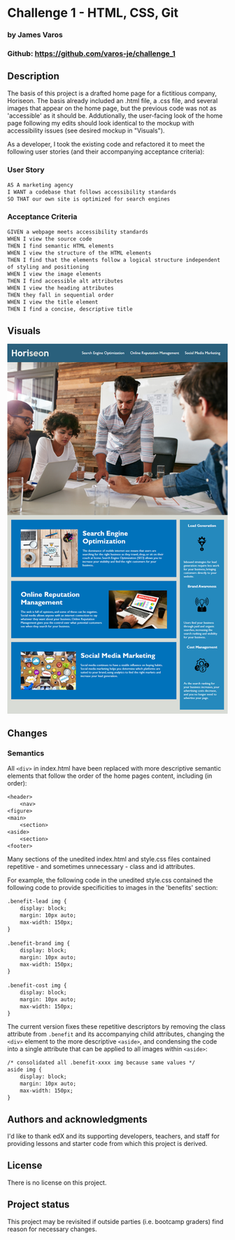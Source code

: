 # Challenge 1 - HTML, CSS, Git
### by James Varos 
### Github: https://github.com/varos-je/challenge_1

## Description
The basis of this project is a drafted home page for a fictitious company, Horiseon. The basis already included an .html file, a .css file, and several images that appear on the home page, but the previous code was not as 'accessible' as it should be. Addutionally, the user-facing look of the home page following my edits should look identical to the mockup with accessibility issues (see desired mockup in "Visuals").

As a developer, I took the existing code and refactored it to meet the following user stories (and their accompanying acceptance criteria):

### User Story

```
AS A marketing agency
I WANT a codebase that follows accessibility standards
SO THAT our own site is optimized for search engines
```

### Acceptance Criteria

```
GIVEN a webpage meets accessibility standards
WHEN I view the source code
THEN I find semantic HTML elements
WHEN I view the structure of the HTML elements
THEN I find that the elements follow a logical structure independent of styling and positioning
WHEN I view the image elements
THEN I find accessible alt attributes
WHEN I view the heading attributes
THEN they fall in sequential order
WHEN I view the title element
THEN I find a concise, descriptive title
```

## Visuals
![As previously mentioned, the user-facing look of the home page following my edits should look identical to the mockup with accessibility issues:](./Assets/01-html-css-git-homework-demo.png)

## Changes

### Semantics

All `<div>` in index.html have been replaced with more descriptive semantic elements that follow the order of the home pages content, including (in order): 

```
<header>
    <nav>
<figure>
<main>
    <section>
<aside>
    <section>
<footer>

```

Many sections of the unedited index.html and style.css files contained repetitive - and sometimes unnecessary - class and id attributes. 

For example, the following code in the unedited style.css contained the following code to provide specificities to images in the 'benefits' section: 

```
.benefit-lead img {
    display: block;
    margin: 10px auto;
    max-width: 150px;
}

.benefit-brand img {
    display: block;
    margin: 10px auto;
    max-width: 150px;
}

.benefit-cost img {
    display: block;
    margin: 10px auto;
    max-width: 150px;
}
```

The current version fixes these repetitive descriptors by removing the class attribute from `.benefit` and its accompanying child attributes, changing the `<div>` element to the more descriptive `<aside>`, and condensing the code into a single attribute that can be applied to all images within `<aside>`:

```
/* consolidated all .benefit-xxxx img because same values */
aside img {
    display: block;
    margin: 10px auto;
    max-width: 150px;
}
```

## Authors and acknowledgments
I'd like to thank edX and its supporting developers, teachers, and staff for providing lessons and starter code from which this project is derived.

## License
There is no license on this project.

## Project status
This project may be revisited if outside parties (i.e. bootcamp graders) find reason for necessary changes.
